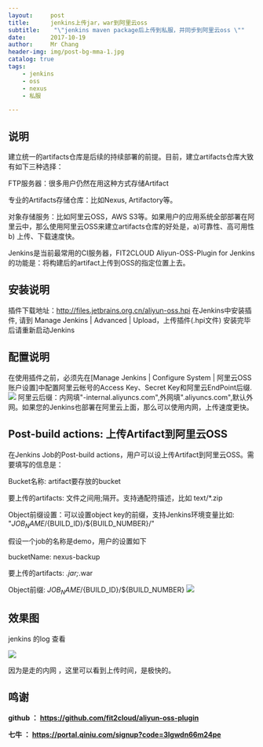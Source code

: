 ```yaml
---
layout:     post
title:     	jenkins上传jar，war到阿里云oss
subtitle:    "\"jenkins maven package后上传到私服，并同步到阿里云oss \""
date:       2017-10-19
author:     Mr Chang
header-img: img/post-bg-mma-1.jpg
catalog: true
tags:
    - jenkins
    - oss
    - nexus
    - 私服

---
```



## 说明

建立统一的artifacts仓库是后续的持续部署的前提。目前，建立artifacts仓库大致有如下三种选择：

FTP服务器：很多用户仍然在用这种方式存储Artifact

专业的Artifacts存储仓库：比如Nexus, Artifactory等。

对象存储服务：比如阿里云OSS，AWS S3等。如果用户的应用系统全部部署在阿里云中，那么使用阿里云OSS来建立artifacts仓库的好处是，a)可靠性、高可用性 b) 上传、下载速度快。

Jenkins是当前最常用的CI服务器，FIT2CLOUD Aliyun-OSS-Plugin for Jenkins的功能是：将构建后的artifact上传到OSS的指定位置上去。


## 安装说明


插件下载地址：http://files.jetbrains.org.cn/aliyun-oss.hpi 在Jenkins中安装插件, 请到 Manage Jenkins | Advanced | Upload，上传插件(.hpi文件) 安装完毕后请重新启动Jenkins

## 配置说明

在使用插件之前，必须先在[Manage Jenkins | Configure System | 阿里云OSS账户设置]中配置阿里云帐号的Access Key、Secret Key和阿里云EndPoint后缀.
![](http://cdn-blog.jetbrains.org.cn/17-10-19/1133242.jpg)
阿里云后缀：内网填"-internal.aliyuncs.com",外网填".aliyuncs.com",默认外网。如果您的Jenkins也部署在阿里云上面，那么可以使用内网，上传速度更快。

## Post-build actions: 上传Artifact到阿里云OSS


在Jenkins Job的Post-build actions，用户可以设上传Artifact到阿里云OSS。需要填写的信息是：

Bucket名称: artifact要存放的bucket

要上传的artifacts: 文件之间用;隔开。支持通配符描述，比如 text/*.zip

Object前缀设置：可以设置object key的前缀，支持Jenkins环境变量比如: "${JOB_NAME}/${BUILD_ID}/${BUILD_NUMBER}/"

假设一个job的名称是demo，用户的设置如下

bucketName: nexus-backup

要上传的artifacts: *.jar;*.war

Object前缀: ${JOB_NAME}/${BUILD_ID}/${BUILD_NUMBER}
![](http://cdn-blog.jetbrains.org.cn/17-10-19/36125309.jpg)

## 效果图

jenkins 的log 查看 

![](http://cdn-blog.jetbrains.org.cn/17-10-19/12771597.jpg)

因为是走的内网 ，这里可以看到上传时间，是极快的。



## 鸣谢

**github ： https://github.com/fit2cloud/aliyun-oss-plugin**

**七牛 ： https://portal.qiniu.com/signup?code=3lgwdn66m24pe**




